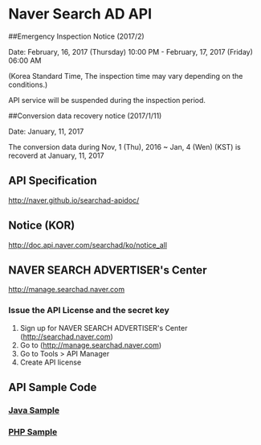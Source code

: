 # Naver Search AD API

##Emergency Inspection Notice (2017/2)

Date: February, 16, 2017 (Thursday) 10:00 PM - February, 17, 2017 (Friday) 06:00 AM 

(Korea Standard Time, The inspection time may vary depending on the conditions.)

API service will be suspended during the inspection period.

##Conversion data recovery notice (2017/1/11)

Date: January, 11, 2017

The conversion data during Nov, 1 (Thu), 2016 ~ Jan, 4 (Wen) (KST) is recoverd at January, 11, 2017

## API Specification
http://naver.github.io/searchad-apidoc/

## Notice (KOR)
http://doc.api.naver.com/searchad/ko/notice_all

## NAVER SEARCH ADVERTISER's Center
http://manage.searchad.naver.com

### Issue the API License and the secret key

1. Sign up for NAVER SEARCH ADVERTISER's Center (http://searchad.naver.com)
2. Go to (http://manage.searchad.naver.com)
3. Go to Tools > API Manager
4. Create API license


## API Sample Code

### [Java Sample](java-sample)
### [PHP Sample](php-sample)
